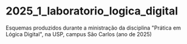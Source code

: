 # 2025_1_laboratorio_logica_digital
Esquemas produzidos durante a ministração da disciplina "Prática em Lógica Digital", na USP, campus São Carlos (ano de 2025)
